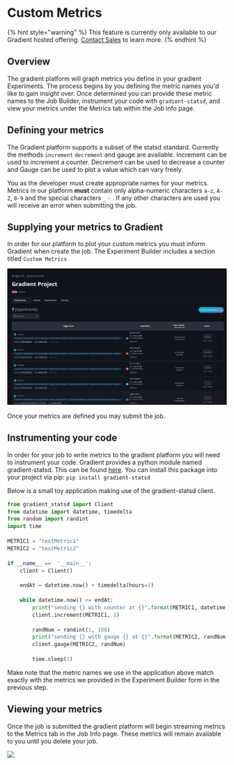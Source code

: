 # Custom Metrics

{% hint style="warning" %}
This feature is currently only available to our Gradient hosted offering. [Contact Sales](https://info.paperspace.com/contact-sales) to learn more. 
{% endhint %}

## Overview

The gradient platform will graph metrics you define in your gradient Experiments. The process begins by you defining the metric names you'd like to gain insight over. Once determined you can provide these metric names to the Job Builder, instrument your code with `gradient-statsd`, and view your metrics under the Metrics tab within the Job info page.

## Defining your metrics

The Gradient platform supports a subset of the statsd standard. Currently the methods `increment` `decrement` and gauge are available. Increment can be used to increment a counter. Decrement can be used to decrease a counter and Gauge can be used to plot a value which can vary freely. 

You as the developer must create appropriate names for your metrics. Metrics in our platform **must** contain only alpha-numeric characters `a-z`, `A-Z`, `0-9` and the special characters `_` `-` . If any other characters are used you will receive an error when submitting the job. 

## Supplying your metrics to Gradient

In order for our platform to plot your custom metrics you must inform Gradient when create the job. The Experiment Builder includes a section titled `Custom Metrics`

![](../../../.gitbook/assets/image.png)

Once your metrics are defined you may submit the job.

## Instrumenting your code

In order for your job to write metrics to the gradient platform you will need to instrument your code. Gradient provides a python module named gradient-statsd. This can be found [here](https://pypi.org/project/gradient-statsd/). You can install this package into your project via pip: `pip install gradient-statsd`

Below is a small toy application making use of the gradient-statsd client. 

```python
from gradient_statsd import Client
from datetime import datetime, timedelta
from random import randint
import time

METRIC1 = "testMetric1"
METRIC2 = "testMetric2"

if __name__ ==  '__main__':
    client = Client()

    endAt = datetime.now() + timedelta(hours=1)

    while datetime.now() <= endAt:
        print("sending {} with counter at {}".format(METRIC1, datetime.now().isoformat()))
        client.increment(METRIC1, 1)

        randNum = randint(1, 100)
        print("sending {} with gauge {} at {}".format(METRIC2, randNum, datetime.now().isoformat()))
        client.gauge(METRIC2, randNum)

        time.sleep(2)

```

Make note that the metric names we use in the application above match exactly with the metrics we provided in the Experiment Builder form in the previous step.

## Viewing your metrics

Once the job is submitted the gradient platform will begin streaming metrics to the Metrics tab in the Job Info page.  These metrics will remain available to you until you delete your job. 

![](../../../.gitbook/assets/custom-metrics.jpg)

